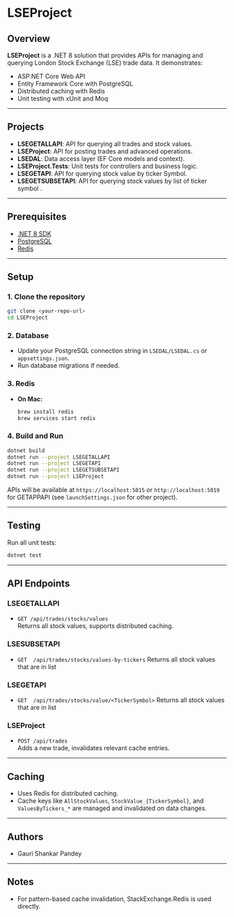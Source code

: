 # LSEProject

## Overview

**LSEProject** is a .NET 8 solution that provides APIs for managing and querying London Stock Exchange (LSE) trade data. It demonstrates:
- ASP.NET Core Web API
- Entity Framework Core with PostgreSQL
- Distributed caching with Redis
- Unit testing with xUnit and Moq

---

## Projects

- **LSEGETALLAPI**: API for querying all trades and stock values.
- **LSEProject**: API for posting trades and advanced operations.
- **LSEDAL**: Data access layer (EF Core models and context).
- **LSEProject.Tests**: Unit tests for controllers and business logic.
- **LSEGETAPI**: API for querying  stock value by ticker Symbol.
- **LSEGETSUBSETAPI**: API for querying stock values by list of ticker symbol .
---

## Prerequisites

- [.NET 8 SDK](https://dotnet.microsoft.com/download)
- [PostgreSQL](https://www.postgresql.org/)
- [Redis](https://redis.io/)
---

## Setup

### 1. Clone the repository

```sh
git clone <your-repo-url>
cd LSEProject
```

### 2. Database

- Update your PostgreSQL connection string in `LSEDAL/LSEDAL.cs` or `appsettings.json`.
- Run database migrations if needed.

### 3. Redis

- **On Mac:**  
  ```sh
  brew install redis
  brew services start redis
  ```


### 4. Build and Run

```sh
dotnet build
dotnet run --project LSEGETALLAPI
dotnet run --project LSEGETAPI
dotnet run --project LSEGETSUBSETAPI
dotnet run --project LSEProject
```

APIs will be available at `https://localhost:5015` or `http://localhost:5019` for GETAPPAPI (see `launchSettings.json` for other project).

---

## Testing

Run all unit tests:

```sh
dotnet test
```

---

## API Endpoints

### LSEGETALLAPI

- `GET /api/trades/stocks/values`  
  Returns all stock values, supports distributed caching.

### LSESUBSETAPI

- `GET  /api/trades/stocks/values-by-tickers` 
   Returns all stock values that are in list

### LSEGETAPI

- `GET  /api/trades/stocks/value/<TickerSymbol>` 
   Returns all stock values that are in list

### LSEProject

- `POST /api/trades`  
  Adds a new trade, invalidates relevant cache entries.

---

## Caching

- Uses Redis for distributed caching.
- Cache keys like `AllStockValues`, `StockValue_{TickerSymbol}`, and `ValuesByTickers_*` are managed and invalidated on data changes.



---



## Authors

- Gauri Shankar Pandey

---

## Notes

- For pattern-based cache invalidation, StackExchange.Redis is used directly.
